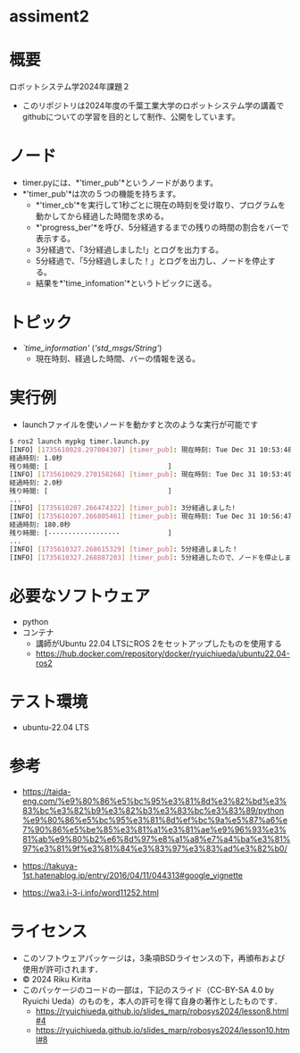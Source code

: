 # assiment2


# 概要
ロボットシステム学2024年課題２
- このリポジトリは2024年度の千葉工業大学のロボットシステム学の講義で
githubについての学習を目的として制作、公開をしています。


# ノード

- timer.pyには、*'timer_pub'*というノードがあります。
- *'timer_pub'*は次の５つの機能を持ちます。
	- *'timer_cb'*を実行して1秒ごとに現在の時刻を受け取り、プログラムを動かしてから経過した時間を求める。
	- *'progress_ber'*を呼び、5分経過するまでの残りの時間の割合をバーで表示する。
	- 3分経過で、「3分経過しました!」とログを出力する。
	- 5分経過で、「5分経過しました！」とログを出力し、ノードを停止する。
	- 結果を*'time_infomation'*というトピックに送る。


# トピック
- *`time_information'* (*'std_msgs/String'*)
  - 現在時刻、経過した時間、バーの情報を送る。


# 実行例
- launchファイルを使いノードを動かすと次のような実行が可能です
```bash
$ ros2 launch mypkg timer.launch.py
[INFO] [1735610028.297004307] [timer_pub]: 現在時刻: Tue Dec 31 10:53:48 JST 2024
経過時刻: 1.0秒
残り時間: [                              ]
[INFO] [1735610029.270158268] [timer_pub]: 現在時刻: Tue Dec 31 10:53:49 JST 2024
経過時刻: 2.0秒
残り時間: [                              ]
...
[INFO] [1735610207.266474322] [timer_pub]: 3分経過しました!
[INFO] [1735610207.266805461] [timer_pub]: 現在時刻: Tue Dec 31 10:56:47 JST 2024
経過時刻: 180.0秒
残り時間: [------------------            ]
...
[INFO] [1735610327.268615329] [timer_pub]: 5分経過しました！
[INFO] [1735610327.268887203] [timer_pub]: 5分経過したので、ノードを停止します
```

# 必要なソフトウェア
- python
- コンテナ
	- 講師がUbuntu 22.04 LTSにROS 2をセットアップしたものを使用する
	- https://hub.docker.com/repository/docker/ryuichiueda/ubuntu22.04-ros2


# テスト環境

- ubuntu-22.04 LTS

# 参考

- https://taida-eng.com/%e9%80%86%e5%bc%95%e3%81%8d%e3%82%bd%e3%83%bc%e3%82%b9%e3%82%b3%e3%83%bc%e3%83%89/python%e9%80%86%e5%bc%95%e3%81%8d%ef%bc%9a%e5%87%a6%e7%90%86%e5%be%85%e3%81%a1%e3%81%ae%e9%96%93%e3%81%ab%e9%80%b2%e6%8d%97%e8%a1%a8%e7%a4%ba%e3%81%97%e3%81%9f%e3%81%84%e3%83%97%e3%83%ad%e3%82%b0/

- https://takuya-1st.hatenablog.jp/entry/2016/04/11/044313#google_vignette

- https://wa3.i-3-i.info/word11252.html


# ライセンス

- このソフトウェアパッケージは，3条項BSDライセンスの下，再頒布および使用が許可iされます．
- © 2024 Riku Kirita
- このパッケージのコードの一部は，下記のスライド（CC-BY-SA 4.0 by Ryuichi Ueda）のものを，本人の許可を得て自身の著作としたものです．
	- https://ryuichiueda.github.io/slides_marp/robosys2024/lesson8.html#4
	- https://ryuichiueda.github.io/slides_marp/robosys2024/lesson10.html#8
